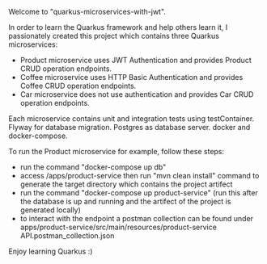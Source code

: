 Welcome to "quarkus-microservices-with-jwt".

In order to learn the Quarkus framework and help others learn it, I passionately created this project which contains three Quarkus microservices:

- Product microservice uses JWT Authentication and provides Product CRUD operation endpoints.
- Coffee microservice uses HTTP Basic Authentication and provides Coffee CRUD operation endpoints.
- Car microservice does not use authentication and provides Car CRUD operation endpoints.

Each microservice contains unit and integration tests using testContainer. Flyway for database migration. Postgres as database server. docker and docker-compose.

To run the Product microservice for example, follow these steps:

- run the command "docker-compose up db"
- access /apps/product-service then run "mvn clean install" command to generate the target directory which contains the project artifect
- run the command "docker-compose up product-service" (run this after the database is up and running and the artifect of the project is generated locally)
- to interact with the endpoint a postman collection can be found under apps/product-service/src/main/resources/product-service API.postman_collection.json

Enjoy learning Quarkus :)
